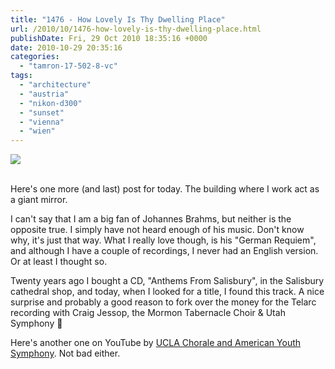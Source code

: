 ```yaml
---
title: "1476 - How Lovely Is Thy Dwelling Place"
url: /2010/10/1476-how-lovely-is-thy-dwelling-place.html
publishDate: Fri, 29 Oct 2010 18:35:16 +0000
date: 2010-10-29 20:35:16
categories: 
  - "tamron-17-502-8-vc"
tags: 
  - "architecture"
  - "austria"
  - "nikon-d300"
  - "sunset"
  - "vienna"
  - "wien"
---
```

<div class="container">
<div class="center"><a target="_blank" href="https://d25zfm9zpd7gm5.cloudfront.net/1200x1200/2010/20101029_154715_ps.jpg"><img src="https://d25zfm9zpd7gm5.cloudfront.net/0600x0600/2010/20101029_154715_ps.jpg" /></a></div>
</div>
<br />

Here's one more (and last) post for today. The building where I work act as a giant mirror.

 I can't say that I am a big fan of Johannes Brahms, but neither is the opposite true. I simply have not heard enough of his music. Don't know why, it's just that way. What I really love though, is his "German Requiem", and although I have a couple of recordings, I never had an English version. Or at least I thought so. 

Twenty years ago I bought a CD, "Anthems From Salisbury", in the Salisbury cathedral shop, and today, when I looked for a title, I found this track. A nice surprise and probably a good reason to fork over the money for the Telarc recording with Craig Jessop, the Mormon Tabernacle Choir &amp; Utah Symphony 🙂

Here's another one on YouTube by <a target="_blank" href="http://www.youtube.com/watch?v=6GSl4lSVf5s&feature=related">UCLA Chorale and American Youth Symphony</a>. Not bad either.
